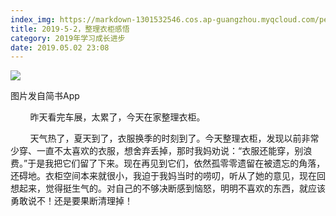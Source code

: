 ```yaml
---
index_img: https://markdown-1301532546.cos.ap-guangzhou.myqcloud.com/peipei_blog/20210921144940.jpeg
title: 2019-5-2，整理衣柜感悟
category: 2019年学习成长进步
date: 2019.05.02 23:08
---
```


![](https://markdown-1301532546.cos.ap-guangzhou.myqcloud.com/peipei_blog/20210921144940.jpeg)  

图片发自简书App

  

        昨天看完车展，太累了，今天在家整理衣柜。

        天气热了，夏天到了，衣服换季的时刻到了。今天整理衣柜，发现以前非常少穿、一直不太喜欢的衣服，想舍弃丢掉，那时我妈劝说：“衣服还能穿，别浪费。”于是我把它们留了下来。现在再见到它们，依然孤零零遗留在被遗忘的角落，还碍地。衣柜空间本来就很小，我迫于我妈当时的唠叨，听从了她的意见，现在回想起来，觉得挺生气的。对自己的不够决断感到恼怒，明明不喜欢的东西，就应该勇敢说不！还是要果断清理掉！
